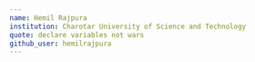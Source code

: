 ```yaml
---
name: Hemil Rajpura
institution: Charotar University of Science and Technology
quote: declare variables not wars
github_user: hemilrajpura
---
```

